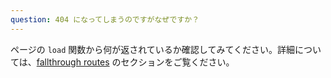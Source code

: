 ```yaml
---
question: 404 になってしまうのですがなぜですか？
---
```


ページの `load` 関数から何が返されているか確認してみてください。詳細については、[fallthrough routes](/docs#routing-advanced-fallthrough-routes) のセクションをご覧ください。
